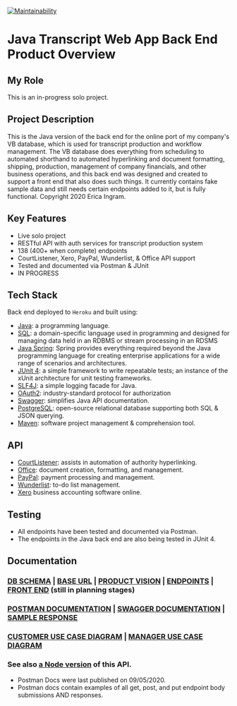 [![Maintainability](https://api.codeclimate.com/v1/badges/c6f9b278e28a7b7d126c/maintainability)](https://codeclimate.com/github/evoingram/webapp-javabe/maintainability)

# Java Transcript Web App Back End Product Overview

## My Role

This is an in-progress solo project.

## Project Description

This is the Java version of the back end for the online port of my company's VB database, which is used for transcript production and workflow management.  The VB database does everything from scheduling to automated shorthand to automated hyperlinking and document formatting, shipping, production, management of company financials, and other business operations, and this back end was designed and created to support a front end that also does such things.  It currently contains fake sample data and still needs certain endpoints added to it, but is fully functional.  Copyright 2020 Erica Ingram.

## Key Features

- Live solo project
- RESTful API with auth services for transcript production system
- 138 (400+ when complete) endpoints
- CourtListener, Xero, PayPal, Wunderlist, & Office API support
- Tested and documented via Postman & JUnit
- IN PROGRESS

## Tech Stack

Back end deployed to `Heroku` and built using:

- [Java](https://www.java.com/):  a programming language.
- [SQL](https://en.wikipedia.org/wiki/SQL):  a domain-specific language used in programming and designed for managing data held in an RDBMS or stream processing in an RDSMS
- [Java Spring](https://github.com/spring-projects/spring-framework):  Spring provides everything required beyond the Java programming language for creating enterprise applications for a wide range of scenarios and architectures.
- [JUnit 4](https://junit.org/junit4/):  a simple framework to write repeatable tests; an instance of the xUnit architecture for unit testing frameworks.
- [SLF4J](http://www.slf4j.org/):  a simple logging facade for Java.
- [OAuth2](https://github.com/pyca/bcrypt/):  industry-standard protocol for authorization
- [Swagger](https://swagger.io/):  simplifies Java API documentation.
- [PostgreSQL](http://postgresql.org/):  open-source relational database supporting both SQL & JSON querying.
- [Maven](https://github.com/):  software project management & comprehension tool.

## API

- [CourtListener](http://courtlistener.com/):  assists in automation of authority hyperlinking.
- [Office](https://docs.microsoft.com/en-us/previous-versions/office/office-365-api/):  document creation, formatting, and management.
- [PayPal](https://developer.paypal.com/home/):  payment processing and management.
- [Wunderlist](https://developer.wunderlist.com/):  to-do list management.
- [Xero](https://developer.xero.com/) business accounting software online.

## Testing

- All endpoints have been tested and documented via Postman.
- The endpoints in the Java back end are also being tested in JUnit 4.

## Documentation

### [DB SCHEMA](https://dbdesigner.page.link/gbEtfTr1XjgwDa2C7)   |   [BASE URL](https://transcript-javabe.herokuapp.com/)   |   [PRODUCT VISION](https://aquoco-my.sharepoint.com/:w:/g/personal/evoingram_aquoco_onmicrosoft_com/ES9-HPl3otdAjjtMrqpWIrkBMTrLyRDvxVEtYGkOMWLDUQ?e=fXTfhK)   |   [ENDPOINTS](https://github.com/evoingram/webapp-javabe/blob/master/docs/endpoints.md)   |   [FRONT END](https://github.com/evoingram/webapp-frontend/) (still in planning stages)
### [POSTMAN DOCUMENTATION](https://documenter.getpostman.com/view/6401823/TVCh1Td9?version=latest)   |   [SWAGGER DOCUMENTATION](https://transcript-javabe.herokuapp.com/swagger-ui.html)   |   [SAMPLE RESPONSE](sample-response.json)
### [CUSTOMER USE CASE DIAGRAM](https://github.com/evoingram/webapp-javabe/blob/master/docs/use%20case.jpg)   |   [MANAGER USE CASE DIAGRAM](https://github.com/evoingram/webapp-javabe/blob/master/docs/manager%20UCD.jpg)

### See also [a Node version](https://github.com/evoingram/webapp-backend/) of this API.

- Postman Docs were last published on 09/05/2020.
- Postman docs contain examples of all get, post, and put endpoint body submissions AND responses.

